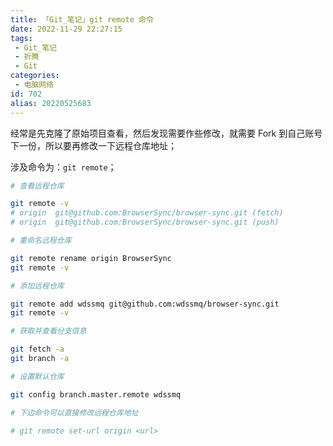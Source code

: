 ```yaml
---
title: 「Git_笔记」git remote 命令
date: 2022-11-29 22:27:15
tags:
 - Git_笔记
 - 折腾
 - Git
categories:
 - 电脑网络
id: 702
alias: 20220525683
---
```


经常是先克隆了原始项目查看，然后发现需要作些修改，就需要 Fork 到自己账号下一份，所以要再修改一下远程仓库地址；

涉及命令为：`git remote`；

<!--more-->

```bash
# 查看远程仓库

git remote -v
# origin  git@github.com:BrowserSync/browser-sync.git (fetch)
# origin  git@github.com:BrowserSync/browser-sync.git (push)

# 重命名远程仓库

git remote rename origin BrowserSync
git remote -v

# 添加远程仓库

git remote add wdssmq git@github.com:wdssmq/browser-sync.git
git remote -v

# 获取并查看分支信息

git fetch -a
git branch -a

# 设置默认仓库

git config branch.master.remote wdssmq

# 下边命令可以直接修改远程仓库地址

# git remote set-url origin <url>

```


